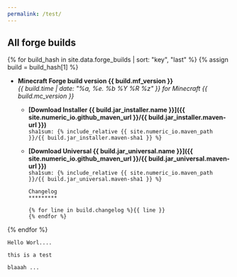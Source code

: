 ```yaml
---
permalink: /test/
---
```


## All forge builds

{% for build_hash in site.data.forge_builds | sort: "key", "last" %}
{% assign build = build_hash[1] %}
* **Minecraft Forge build version {{ build.mf_version }}**  
  *{{ build.time | date: "%a, %e. %b %Y %R %z" }} for Minecraft {{
    build.mc_version
  }}*
  - **[Download Installer {{ build.jar_installer.name }}]({{
    site.numeric_io.github_maven_url }}/{{ build.jar_installer.maven-url
    }})**  
    `sha1sum: {% include_relative {{ site.numeric_io.maven_path }}/{{
      build.jar_installer.maven-sha1
    }} %}`
  - **[Download Universal {{ build.jar_universal.name }}]({{
    site.numeric_io.github_maven_url }}/{{ build.jar_universal.maven-url
    }})**  
    `sha1sum: {% include_relative {{ site.numeric_io.maven_path }}/{{
      build.jar_universal.maven-sha1
    }} %}`

        Changelog
        *********
        
        {% for line in build.changelog %}{{ line }}
        {% endfor %}
{% endfor %}

```
Hello Worl....

this is a test

blaaah ...
```
